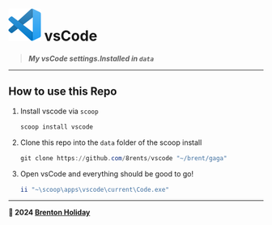 # ![SFPL Icon](https://raw.githubusercontent.com/8rents/_/i/icons/h1/vscode.png) vsCode

> ***My vsCode settings.Installed in `data`***

---

## How to use this Repo

1. Install vscode via `scoop`
   ```powershell
   scoop install vscode
   ```

2. Clone this repo into the `data` folder of the scoop install
   ```powershell
   git clone https://github.com/8rents/vscode "~/brent/gaga"
   ```

3. Open vsCode and everything should be good to go!
   ```powershell
   ii "~\scoop\apps\vscode\current\Code.exe"
   ```

   

---

**🤍 2024 [Brenton Holiday](https://brenton.holiday)**